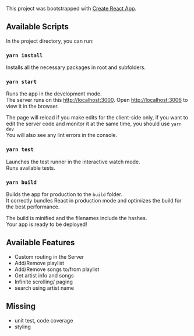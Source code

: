 This project was bootstrapped with [Create React App](https://github.com/facebook/create-react-app).

## Available Scripts

In the project directory, you can run:

### `yarn install`

Installs all the necessary packages in root and subfolders.

### `yarn start`

Runs the app in the development mode.<br />
The server runs on this [http://localhost:3000](http://localhost:3000).
Open [http://localhost:3006](http://localhost:3006) to view it in the browser.

The page will reload if you make edits for the client-side only, if you want to edit the server code and monitor it at the same time, you should use `yarn dev`<br />
You will also see any lint errors in the console.

### `yarn test`

Launches the test runner in the interactive watch mode.<br />
Runs available tests.

### `yarn build`

Builds the app for production to the `build` folder.<br />
It correctly bundles React in production mode and optimizes the build for the best performance.

The build is minified and the filenames include the hashes.<br />
Your app is ready to be deployed!

## Available Features

- Custom routing in the Server
- Add/Remove playlist
- Add/Remove songs to/from playlist
- Get artist info and songs
- Infinite scrolling/ paging
- search using artist name

## Missing

- unit test, code coverage
- styling
